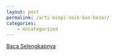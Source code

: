 ```yaml
---
layout: post
permalink: /arti-mimpi-naik-bus-besar/
categories:
    - Uncategorized
---
```


[Baca Selengkapnya](/09)